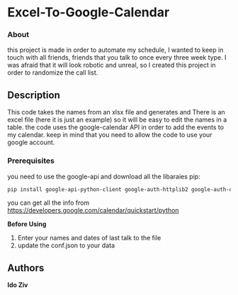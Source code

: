 # Excel-To-Google-Calendar
### About
this project is made in order to automate my schedule, I wanted to keep in touch with all friends,
friends that you talk to once every three week type.
I was afraid that it will look robotic and unreal, so I created this project in order to randomize the call list.

## Description
This code takes the names from an xlsx file and generates and 
There is an excel file (here it is just an example) so it will be easy to edit the names in a table.
the code uses the google-calendar API in order to add the events to my calendar.
keep in mind that you need to allow the code to use your google account.

### Prerequisites
you need to use the google-api and download all the libaraies pip:

```bash
pip install google-api-python-client google-auth-httplib2 google-auth-oauthlib
```
you can get all the info from https://developers.google.com/calendar/quickstart/python

**Before Using**
1. Enter your names and dates of last talk to the file
2. update the conf.json to your data

## Authors
 **Ido Ziv**
